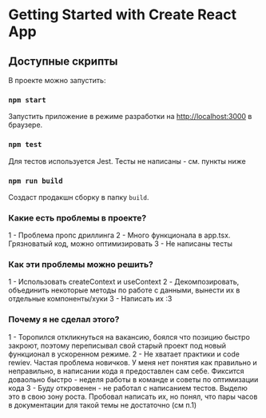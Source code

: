 # Getting Started with Create React App

## Доступные скрипты

В проекте можно запустить:

### `npm start`

Запустить приложение в режиме разработки на [http://localhost:3000](http://localhost:3000) в браузере.

### `npm test`

Для тестов используется Jest.
Тесты не написаны - см. пункты ниже

### `npm run build`

Создаст продакшн сборку в папку `build`.

### Какие есть проблемы в проекте?

1 - Проблема пропс дриллинга
2 - Много функционала в app.tsx. Грязноватый код, можно оптимизировать
3 - Не написаны тесты

### Как эти проблемы можно решить?

1 - Использовать createContext и useContext
2 - Декомпозировать, объединить некоторые методы по работе с данными, вынести их в отдельные компоненты/хуки
3 - Написать их :3

### Почему я не сделал этого?

1 - Торопился откликнуться на вакансию, боялся что позицию быстро закроют, поэтому переписывал свой старый проект под новый функционал в ускоренном режиме.
2 - Не хватает практики и code rewiev. Частая проблема новичков. У меня нет понятия как правильно и неправильно, в написании кода я предоставлен сам себе. Фиксится доваольно быстро - неделя работы в команде и советы по оптимизации кода
3 - Буду откровенен - не работал с написанием тестов. Выделю это в свою зону роста. Пробовал написать их, но понял, что пары часов в документации для такой темы не достаточно (см п.1)
